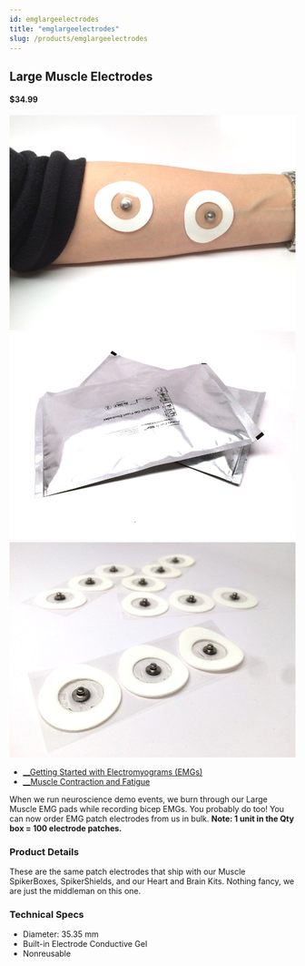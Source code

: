 ```yaml
---
id: emglargeelectrodes
title: "emglargeelectrodes"
slug: /products/emglargeelectrodes
---
```


## Large Muscle Electrodes

#### $34.99

![Muscle Electrodes](./img/largemuscleelectrodeswitharm.jpg)
![What ships? 2x packages of 50 EMG Electrodes \(100 total\)](./img/largemuscleelectrodesbags.jpg)
![2x packages of 50 EMG Electrodes](./img/largemuscleelectrodes.jpg)


  * [__Getting Started with Electromyograms (EMGs)](/experiments/emgspikerbox)
  * [__Muscle Contraction and Fatigue](/experiments/fatigue)


When we run neuroscience demo events, we burn through our Large Muscle EMG
pads while recording bicep EMGs. You probably do too! You can now order EMG
patch electrodes from us in bulk. **Note: 1 unit in the Qty box = 100
electrode patches.**

### Product Details

These are the same patch electrodes that ship with our Muscle SpikerBoxes,
SpikerShields, and our Heart and Brain Kits. Nothing fancy, we are just the
middleman on this one.

### Technical Specs

  * Diameter: 35.35 mm 
  * Built-in Electrode Conductive Gel 
  * Nonreusable 

